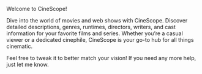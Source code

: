 Welcome to CineScope!

Dive into the world of movies and web shows with CineScope. Discover detailed descriptions, genres, runtimes, directors, writers, and cast information for your favorite films and series. Whether you’re a casual viewer or a dedicated cinephile, CineScope is your go-to hub for all things cinematic.

Feel free to tweak it to better match your vision! If you need any more help, just let me know.
